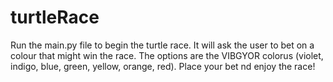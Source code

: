 # turtleRace

Run the main.py file to begin the turtle race. It will ask the user to bet on a colour that might win the race. The options are the VIBGYOR colorus (violet, indigo, blue, green, yellow, orange, red). Place your bet nd enjoy the race!
